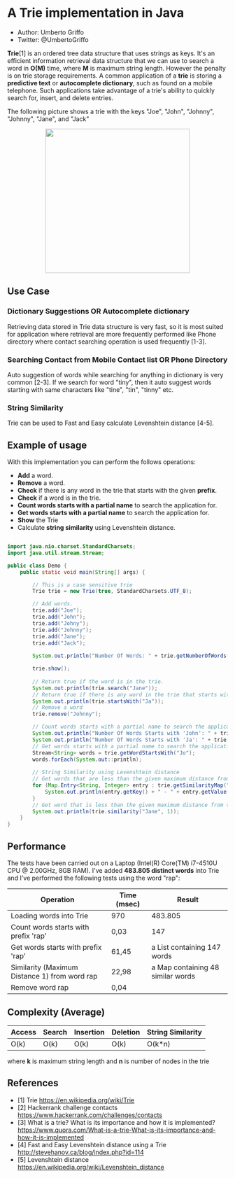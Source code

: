 # A Trie implementation in Java
* Author: Umberto Griffo
* Twitter: @UmbertoGriffo

**Trie**[1] is an ordered tree data structure that uses strings as keys. It's an efficient information retrieval data structure that we can use to search a word in **O(M)** time, where **M** is maximum string length. However the penalty is on trie storage requirements.
A common application of a **trie** is storing a **predictive text** or **autocomplete dictionary**, such as found on a mobile telephone.
Such applications take advantage of a trie's ability to quickly search for, insert, and delete entries.

The following picture shows a trie with the keys "Joe", "John", "Johnny", "Johnny", "Jane", and "Jack"
<p align="center">
  <img src="https://github.com/umbertogriffo/Trie/blob/master/Trie_example.png" height="330" width="330" />
</p>

## Use Case

### Dictionary Suggestions OR Autocomplete dictionary

Retrieving data stored in Trie data structure is very fast, so it is most suited for application where retrieval are more frequently performed like Phone directory where contact searching operation is used frequently [1-3].

### Searching Contact from Mobile Contact list OR Phone Directory

Auto suggestion of words while searching for anything in dictionary is very common [2-3].
If we search for word "tiny", then it auto suggest words starting with same characters like "tine", "tin", "tinny" etc.

### String Similarity 

Trie can be used to Fast and Easy calculate Levenshtein distance [4-5].

## Example of usage

With this implementation you can perform the follows operations:

- **Add** a word.
- **Remove** a word.
- **Check** if there is any word in the trie that starts with the given **prefix**.
- **Check** if a word is in the trie.
- **Count words starts with a partial name** to search the application for.
- **Get words starts with a partial name** to search the application for.
- **Show** the Trie
- Calculate **string similarity** using Levenshtein distance.

``` java

import java.nio.charset.StandardCharsets;
import java.util.stream.Stream;

public class Demo {
	public static void main(String[] args) {

		// This is a case sensitive trie
		Trie trie = new Trie(true, StandardCharsets.UTF_8);

		// Add words.
		trie.add("Joe");
		trie.add("John");
		trie.add("Johny");
		trie.add("Johnny");
		trie.add("Jane");
		trie.add("Jack");
		
		System.out.println("Number Of Words: " + trie.getNumberOfWords());

		trie.show();
		
		// Return true if the word is in the trie.
		System.out.println(trie.search("Jane"));
		// Return true if there is any word in the trie that starts with the given prefix.
		System.out.println(trie.startsWith("Ja"));
		// Remove a word
		trie.remove("Johnny");

		// Count words starts with a partial name to search the application for
		System.out.println("Number Of Words Starts with 'John': " + trie.countWordStartsWith("John"));
		System.out.println("Number Of Words Starts with 'Ja': " + trie.countWordStartsWith("Ja"));
		// Get words starts with a partial name to search the application for
		Stream<String> words = trie.getWordStartsWith("Jo");
		words.forEach(System.out::println);
		
		// String Similarity using Levenshtein distance		
		// Get words that are less than the given maximum distance from the target word
		for (Map.Entry<String, Integer> entry : trie.getSimilarityMap("Jane", 1).entrySet()) {
			System.out.println(entry.getKey() + " - " + entry.getValue());
		}
		// Get word that is less than the given maximum distance from the target word
		System.out.println(trie.similarity("Jane", 1));
	}
}
``` 
## Performance

The tests have been carried out on a Laptop (Intel(R) Core(TM) i7-4510U CPU @ 2.00GHz, 8GB RAM).
I've added **483.805 distinct words** into Trie and I've performed the following tests using the word "rap":

|Operation|Time (msec)|Result|
|----|----|----|
|Loading words into Trie|970|483.805|
|Count words starts with prefix 'rap'|0,03|147|
|Get words starts with prefix 'rap'|61,45| a List containing 147 words|
|Similarity (Maximum Distance 1) from word rap|22,98| a Map containing 48 similar words|
|Remove word rap|0,04| |

## Complexity (Average)

|Access|Search|Insertion|Deletion|String Similarity|
|----|----|----|----|----|
|O(k)|O(k)|O(k)|O(k)|O(k*n)|

where **k** is maximum string length and **n** is number of nodes in the trie

## References
- [1] Trie https://en.wikipedia.org/wiki/Trie
- [2] Hackerrank challenge contacts https://www.hackerrank.com/challenges/contacts
- [3] What is a trie? What is its importance and how it is implemented? https://www.quora.com/What-is-a-trie-What-is-its-importance-and-how-it-is-implemented
- [4] Fast and Easy Levenshtein distance using a Trie http://stevehanov.ca/blog/index.php?id=114
- [5] Levenshtein distance https://en.wikipedia.org/wiki/Levenshtein_distance
